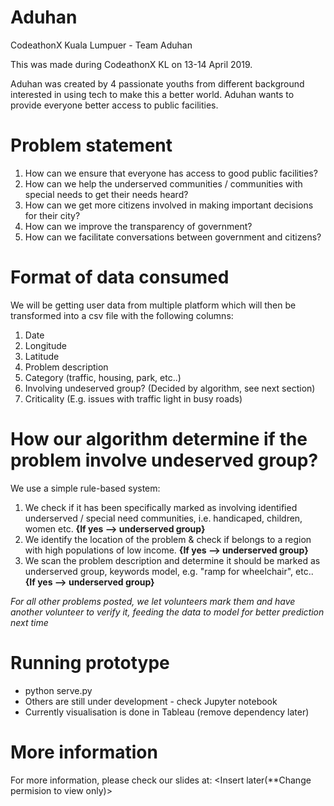 # Aduhan
CodeathonX Kuala Lumpuer - Team Aduhan  

This was made during CodeathonX KL on 13-14 April 2019. 

Aduhan was created by 4 passionate youths from different background interested in using tech to make this a better world. Aduhan wants to provide everyone better access to public facilities.   

# Problem statement
1. How can we ensure that everyone has access to good public facilities? 
2. How can we help the underserved communities / communities with special needs to get their needs heard?
3. How can we get more citizens involved in making important decisions for their city? 
4. How can we improve the transparency of government?
5. How can we facilitate conversations between government and citizens?

# Format of data consumed
We will be getting user data from multiple platform which will then be transformed into a csv file with the following columns:
1. Date
2. Longitude
3. Latitude
4. Problem description
5. Category (traffic, housing, park, etc..)
6. Involving undeserved group? (Decided by algorithm, see next section)
7. Criticality (E.g. issues with traffic light in busy roads)

# How our algorithm determine if the problem involve undeserved group? 
We use a simple rule-based system:
1. We check if it has been specifically marked as involving identified underserved / special need communities, i.e. handicaped, children, women etc. **{If yes --> underserved group}**
2. We identify the location of the problem & check if belongs to a region with high populations of low income. **{If yes --> underserved group}**
3. We scan the problem description and determine it should be marked as underserved group, keywords model, e.g. "ramp for wheelchair", etc.. **{If yes --> underserved group}**

*For all other problems posted, we let volunteers mark them and have another volunteer to verify it, feeding the data to model for better prediction next time*

# Running prototype
- python serve.py
- Others are still under development - check Jupyter notebook
- Currently visualisation is done in Tableau (remove dependency later)

# More information
For more information, please check our slides at: <Insert later(**Change permision to view only)>